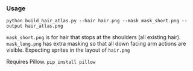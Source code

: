 ### Usage
```
python build_hair_atlas.py --hair hair.png --mask mask_short.png --output hair_atlas.png
```

`mask_short.png` is for hair that stops at the shoulders (all existing hair). `mask_long.png` has extra masking so that all down facing arm actions are visible. Expecting sprites in the layout of `hair.png` 

Requires Pillow. `pip install pillow`
